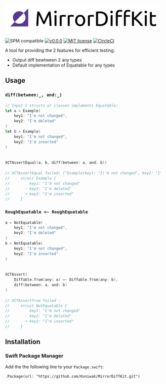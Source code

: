 ![MirrorDiffKit](https://raw.githubusercontent.com/Kuniwak/MirrorDiffKit/master/Documentation/Images/logo.png)
=============

![SPM compatible](https://img.shields.io/badge/SPM-compatible-green.svg)
[![v0.0.0](https://img.shields.io/badge/version-0.0.0-blue.svg)](https://github.com/Kuniwak/MirrorDiffKit/releases)
[![MIT license](https://img.shields.io/badge/lisence-MIT-yellow.svg)](https://github.com/Kuniwak/MirrorDiffKit/blob/master/LICENSE)
[![CircleCI](https://circleci.com/gh/Kuniwak/MirrorDiffKit/tree/master.svg?style=shield)](https://circleci.com/gh/Kuniwak/MirrorDiffKit/tree/master)


A tool for providing the 2 features for efficient testing:

- Output diff bewtween 2 any types
- Default implementation of Equatable for any types



Usage
-----

### `diff(between:_, and:_)`

```swift
// Input 2 structs or classes implements Equatable:
let a = Example(
    key1: "I'm not changed",
    key2: "I'm deleted"
)
let b = Example(
    key1: "I'm not changed",
    key2: "I'm inserted"
)


XCTAssertEqual(a, b, diff(between: a, and: b))

// XCTAssertEqual failed: ("Example(key1: "I\'m not changed", key2: "I\'m deleted")") is not equal to ("Example(key1: "I\'m not changed", key2: "I\'m inserted")") - 
//     struct Example {
//         key1: "I'm not changed"
//       - key2: "I'm deleted"
//       + key2: "I'm inserted"
//     }
```


### `RoughEquatable =~ RoughEquatable`

```swift
a = NotEquatable(
    key1: "I'm not changed",
    key2: "I'm deleted"
)
b = NotEquatable(
    key1: "I'm not changed",
    key2: "I'm inserted"
)


XCTAssert(
    Diffable.from(any: a) =~ Diffable.from(any: b),
    diff(between: a, and: b)
)

// XCTAssertTrue failed - 
//     struct NotEquatable {
//         key1: "I'm not changed"
//       - key2: "I'm deleted"
//       + key2: "I'm inserted"
//     }
```


Installation
------------
### Swift Package Manager

Add the the following line to your `Package.swift`:


```
.Package(url: "https://github.com/Kuniwak/MirrorDiffKit.git")
```
